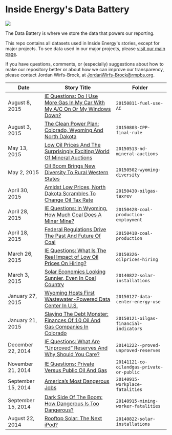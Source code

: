 # Inside Energy's Data Battery

![](http://insideenergy.org/files/2015/07/data_battery_logo.jpg)

The Data Battery is where we store the data that powers our reporting.

This repo contains all datasets used in Inside Energy's stories, except for major projects. To see data used in our major projects, please [visit our main page](https://github.com/InsideEnergy).

If you have questions, comments, or (especially) suggestions about how to make our repository better or about how we can improve our transparency, please contact Jordan Wirfs-Brock, at JordanWirfs-Brock@rmpbs.org.

Date | Story Title | Folder
---------|-----|-----
August 8, 2015 | [IE Questions: Do I Use More Gas In My Car With My A/C On Or My Windows Down?](http://insideenergy.org/2015/08/11/ie-questions-do-i-use-more-gas-in-my-car-with-my-ac-on-or-my-windows-down) | `20150811-fuel-use-AC`
August 3, 2015 | [The Clean Power Plan: Colorado, Wyoming And North Dakota](http://insideenergy.org/2015/08/03/obamas-clean-power-plan-visualized/) | `20150803-CPP-final-rule`
May 13, 2015 | [Low Oil Prices And The Surprisingly Exciting World Of Mineral Auctions](http://insideenergy.org/2015/05/13/low-oil-prices-and-the-surprisingly-exciting-world-of-mineral-auctions/) | `20150513-nd-mineral-auctions`
May 2, 2015 | [Oil Boom Brings New Diversity To Rural Western States](http://insideenergy.org/2015/05/02/oil-boom-brings-new-diversity-to-rural-western-states/) | `20150502-wyoming-diversity`
April 30, 2015 | [Amidst Low Prices, North Dakota Scrambles To Change Oil Tax Rate](http://insideenergy.org/2015/04/30/amidst-low-prices-north-dakota-scrambles-to-change-oil-tax-rate/) | `20150430-oilgas-taxrev`
April 28, 2015 | [IE Questions: In Wyoming, How Much Coal Does A Miner Mine?](http://insideenergy.org/2015/04/28/ie-questions-in-wyoming-how-much-coal-does-a-miner-mine/) | `20150428-coal-production-employment`
April 18, 2015 | [Federal Regulations Drive The Past And Future Of Coal](http://insideenergy.org/2015/04/18/federal-regulations-drive-the-past-and-future-of-coal/) | `20150418-coal-production`
March 26, 2015 | [IE Questions: What Is The Real Impact of Low Oil Prices On Hiring?](http://insideenergy.org/2015/03/26/ie-questions-what-is-the-real-impact-of-low-oil-prices-on-hiring/) | `20150326-oilprices-hiring`
March 3, 2015 | [Solar Economics Looking Sunnier, Even In Coal Country](http://insideenergy.org/2015/03/03/solar-economics-looking-sunnier-even-in-coal-country/) | `20140822-solar-installations`
January 27, 2015 | [Wyoming Hosts First Wastewater-Powered Data Center In U.S.](http://insideenergy.org/2015/01/27/wyoming-hosts-first-waste-powered-data-center-in-u-s/) | `20150127-data-center-energy-use`
January 21, 2015 | [Slaying The Debt Monster: Finances Of 10 Oil And Gas Companies In Colorado](http://insideenergy.org/2015/01/21/slaying-the-debt-monster-finances-of-10-oil-and-gas-companies-in-colorado/) | `20150121-oilgas-financial-indicators`
December 22, 2014 | [IE Questions: What Are “Unproved” Reserves And Why Should You Care?](http://insideenergy.org/2014/12/22/ie-questions-what-are-unproved-reserves-and-why-should-you-care/) | `20141222--proved-unproved-reserves`
November 21, 2014 | [IE Questions: Private Versus Public Oil And Gas](http://insideenergy.org/2014/11/21/ie-questions-how-big-is-the-black-box-of-private-oil-and-gas-companies/) | `20141121-co-oilandgas-private-or-public`
September 15, 2014 | [America’s Most Dangerous Jobs](http://insideenergy.org/2014/09/15/deadliest-catch/) | `20140915-workplace-fatalities`
September 15, 2014 | [Dark Side Of The Boom: How Dangerous Is Too Dangerous?](http://insideenergy.org/2014/09/15/dark-side-of-the-boom-how-dangerous-is-too-dangerous/) | `20140915-mining-worker-fatalities`
August 22, 2014 | [Rooftop Solar: The Next iPod?](http://insideenergy.org/2014/08/22/rooftop-solar-the-next-ipod/) | `20140822-solar-installations`